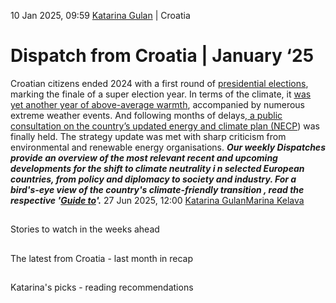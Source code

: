 10 Jan 2025, 09:59
[Katarina Gulan](https://www.cleanenergywire.org/about-us-clew-team)
| 
Croatia
# Dispatch from Croatia | January ‘25
Croatian citizens ended 2024 with a first round of [presidential elections](https://www.reuters.com/world/europe/croats-vote-elect-new-president-2024-12-29/), marking the finale of a super election year. In terms of the climate, it [was yet another year of above-average warmth](https://meteo.hr/objave_najave_natjecaji.php?section=onn&param=objave&el=zanimljivosti&daj=zn30122024), accompanied by numerous extreme weather events. And following months of delays[, a public consultation on the country’s updated energy and climate plan (NECP](https://esavjetovanja.gov.hr/ECon/MainScreen?entityId=28934)) was finally held. The strategy update was met with sharp criticism from environmental and renewable energy organisations.
_***Our weekly Dispatches provide an overview of the most relevant recent and upcoming developments for the shift to _climate neutrality i _n selected European countries, from _policy and diplomacy to society and industry.___ For a _bird's-eye view of the country's climate-friendly transition_ , read the respective '[Guide to](https://www.cleanenergywire.org/guides)'.***_
27 Jun 2025, 12:00
[Katarina Gulan](https://www.cleanenergywire.org/about-us-clew-team)[Marina Kelava](https://www.cleanenergywire.org/about-us-clew-team)
## 
Stories to watch in the weeks ahead


## 
The latest from Croatia - last month in recap


## 
Katarina's picks - reading recommendations 

